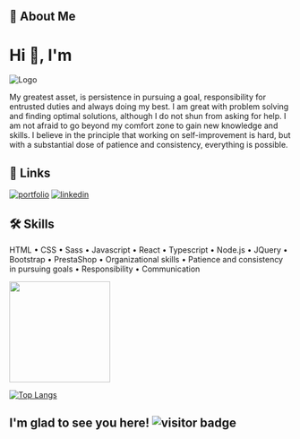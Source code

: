 ## 🚀 About Me 

# Hi 👋, I'm 
![Logo](https://i.postimg.cc/TYGJHSq8/paulinadrozdz.png)

My greatest asset, is persistence in pursuing a goal, responsibility for entrusted duties and always doing my best. 
I am great with problem solving and finding optimal solutions, although I do not shun from asking for help.
I am not afraid to go beyond my comfort zone to gain new knowledge and skills.
I believe in the principle that working on self-improvement is hard, but with a substantial dose of patience and consistency, everything is possible.


## 🔗 Links
[![portfolio](https://img.shields.io/badge/my_portfolio-000?style=for-the-badge&logo=ko-fi&logoColor=white)](https://www.paulinadrozdz.me/)
[![linkedin](https://img.shields.io/badge/linkedin-0A66C2?style=for-the-badge&logo=linkedin&logoColor=white)](https://www.linkedin.com/in/paulina-drozdz-reliable-front-end-developer)



## 🛠 Skills

HTML • CSS • Sass • Javascript • React • Typescript • Node.js • JQuery • Bootstrap • PrestaShop • Organizational skills • Patience and consistency in pursuing goals • Responsibility • Communication

<img height="180em" src="https://github-readme-stats.vercel.app/api?username=Paulina594&show_icons=true&theme=cobalt&&count_private=true&include_all_commits=true" />

[![Top Langs](https://github-readme-stats.vercel.app/api/top-langs/?username=paulina594&langs_count=8&theme=cobalt&layout=compact)](https://github.com/paulina594/github-readme-stats)

## I'm glad to see you here! ![visitor badge](https://visitor-badge.glitch.me/badge?page_id=Paulina594.Paulina594)
